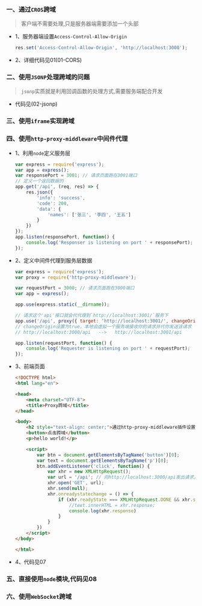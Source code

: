 ### 一、通过`CROS`跨域
>客户端不需要处理,只是服务器端需要添加一个头部

* 1、服务器端设置`Access-Control-Allow-Origin`

    ```javascript
    res.set('Access-Control-Allow-Origin', 'http://localhost:3000');
    ```
    
* 2、详细代码见01(01-CORS)

### 二、使用`JSONP`处理跨域的问题
>`jsonp`实质就是利用回调函数的处理方式,需要服务端配合开发

* 代码见(02-jsonp)

### 三、使用`iframe`实现跨域

### 四、使用`http-proxy-middleware`中间件代理
* 1、利用`node`定义服务层

    ```javascript
    var express = require('express');
    var app = express();
    var responsePort = 3001; // 请求页面跑在3001端口
    // 定义一个返回数据的
    app.get('/api', (req, res) => {
        res.json({
            'info': 'success',
            'code': 200,
            'data': {
                'names': ['张三', '李四', '王五']
            }
        })
    });
    app.listen(responsePort, function() {
        console.log('Responser is listening on port ' + responsePort);
    });
    ```
    
* 2、定义中间件代理到服务层数据

    ```javascript
    var express = require('express');
    var proxy = require('http-proxy-middleware');
    
    var requestPort = 3000; // 请求页面跑在3000端口   
    var app = express();
    
    app.use(express.static(__dirname));
    
    // 请求这个'api'接口就会代代理到`http://localhost:3001/`服务下
    app.use('/api', proxy({ target: 'http://localhost:3001/', changeOrigin: true }));
    // changeOrigin设置为true，本地会虚拟一个服务端接收你的请求并代你发送该请求  
    // http://localhost:3000/api   -->   http://localhost:3001/api
    
    app.listen(requestPort, function() {
        console.log('Requester is listening on port ' + requestPort);
    });
    ```
    
* 3、前端页面

    ```html
    <!DOCTYPE html>
    <html lang="en">
    
    <head>
        <meta charset="UTF-8">
        <title>Proxy跨域</title>
    </head>
    
    <body>
        <h2 style="text-align: center;">通过http-proxy-middleware插件设置代理</h2>
        <button>点击跨域</button>
        <p>hello world!</p>
    
        <script>
            var btn = document.getElementsByTagName('button')[0];
            var text = document.getElementsByTagName('p')[0];
            btn.addEventListener('click', function() {
                var xhr = new XMLHttpRequest();
                var url = '/api'; // 向http://localhost:3000/api发出请求，获取数据
                xhr.open('GET', url);
                xhr.send(null);
                xhr.onreadystatechange = () => {
                    if (xhr.readyState === XMLHttpRequest.DONE && xhr.status === 200) { // 如果请求成功
                        //text.innerHTML = xhr.response;
                        console.log(xhr.response)
                    }
                }
            })
        </script>
    </body>
    
    </html>
    ```
    
* 4、代码见07

### 五、直接使用`node`模块,代码见08
### 六、使用`WebSocket`跨域

